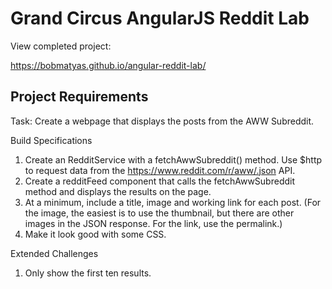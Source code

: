 # Grand Circus AngularJS Reddit Lab

View completed project:

https://bobmatyas.github.io/angular-reddit-lab/

## Project Requirements

Task: Create a webpage that displays the posts from the AWW Subreddit.

Build Specifications

1. Create an RedditService with a fetchAwwSubreddit() method. Use $http to request data
from the https://www.reddit.com/r/aww/.json API.
2. Create a redditFeed component that calls the fetchAwwSubreddit method and displays
the results on the page.
3. At a minimum, include a title, image and working link for each post. (For the image, the
easiest is to use the thumbnail, but there are other images in the JSON response. For
the link, use the permalink.)
4. Make it look good with some CSS.

Extended Challenges
1. Only show the first ten results.


